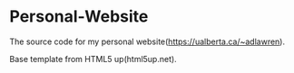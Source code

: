 # Personal-Website
The source code for my personal website(https://ualberta.ca/~adlawren).

Base template from HTML5 up(html5up.net).
